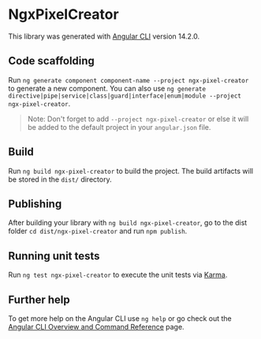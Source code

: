 # NgxPixelCreator

This library was generated with [Angular CLI](https://github.com/angular/angular-cli) version 14.2.0.

## Code scaffolding

Run `ng generate component component-name --project ngx-pixel-creator` to generate a new component. You can also use `ng generate directive|pipe|service|class|guard|interface|enum|module --project ngx-pixel-creator`.
> Note: Don't forget to add `--project ngx-pixel-creator` or else it will be added to the default project in your `angular.json` file. 

## Build

Run `ng build ngx-pixel-creator` to build the project. The build artifacts will be stored in the `dist/` directory.

## Publishing

After building your library with `ng build ngx-pixel-creator`, go to the dist folder `cd dist/ngx-pixel-creator` and run `npm publish`.

## Running unit tests

Run `ng test ngx-pixel-creator` to execute the unit tests via [Karma](https://karma-runner.github.io).

## Further help

To get more help on the Angular CLI use `ng help` or go check out the [Angular CLI Overview and Command Reference](https://angular.io/cli) page.
